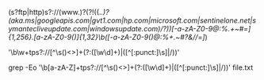 (s?ftp|http)s?:\/\/(www\.)?(?!((.*\.)?(aka.ms|googleapis\.com|gvt1\.com|hp\.com|microsoft\.com|sentinelone\.net|symantecliveupdate\.com|windowsupdate\.com)/?))[-a-zA-Z0-9@:%._\+~#=]{1,256}\.[a-zA-Z0-9()]{1,32}\b([-a-zA-Z0-9()@:%_\+.~#?&//=]*)


'\b\w+tps?://[^\s()<>]+(?:\([\w\d]+\)|([^[:punct:]\s]|/))'


grep -Eo '\b[a-zA-Z]+tps?://[^\s()<>]+(?:\([\w\d]+\)|([^[:punct:]\s]|/))' file.txt
